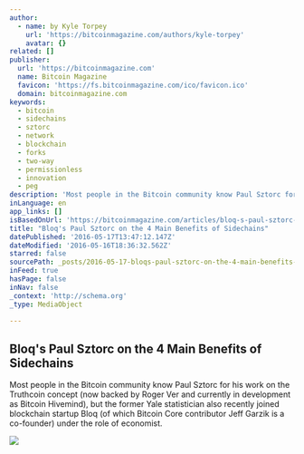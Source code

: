 ```yaml
---
author:
  - name: by Kyle Torpey
    url: 'https://bitcoinmagazine.com/authors/kyle-torpey'
    avatar: {}
related: []
publisher:
  url: 'https://bitcoinmagazine.com'
  name: Bitcoin Magazine
  favicon: 'https://fs.bitcoinmagazine.com/ico/favicon.ico'
  domain: bitcoinmagazine.com
keywords:
  - bitcoin
  - sidechains
  - sztorc
  - network
  - blockchain
  - forks
  - two-way
  - permissionless
  - innovation
  - peg
description: 'Most people in the Bitcoin community know Paul Sztorc for his work on the Truthcoin concept (now backed by Roger Ver and currently in development as Bitcoin Hivemind), but the former Yale statistician also recently joined blockchain startup Bloq (of which Bitcoin Core contributor Jeff Garzik is a co-founder) under the role of economist.'
inLanguage: en
app_links: []
isBasedOnUrl: 'https://bitcoinmagazine.com/articles/bloq-s-paul-sztorc-on-the-main-benefits-of-sidechains-1463417446'
title: "Bloq's Paul Sztorc on the 4 Main Benefits of Sidechains"
datePublished: '2016-05-17T13:47:12.147Z'
dateModified: '2016-05-16T18:36:32.562Z'
starred: false
sourcePath: _posts/2016-05-17-bloqs-paul-sztorc-on-the-4-main-benefits-of-sidechains.md
inFeed: true
hasPage: false
inNav: false
_context: 'http://schema.org'
_type: MediaObject

---
```

<article style=""><h1>Bloq's Paul Sztorc on the 4 Main Benefits of Sidechains</h1><p>Most people in the Bitcoin community know Paul Sztorc for his work on the Truthcoin concept (now backed by Roger Ver and currently in development as Bitcoin Hivemind), but the former Yale statistician also recently joined blockchain startup Bloq (of which Bitcoin Core contributor Jeff Garzik is a co-founder) under the role of economist.</p><img src="https://fs.bitcoinmagazine.com/img/articles/bloq-s-paul-sztorc-on-the-main-benefits-of-sidechains.jpg" /></article>